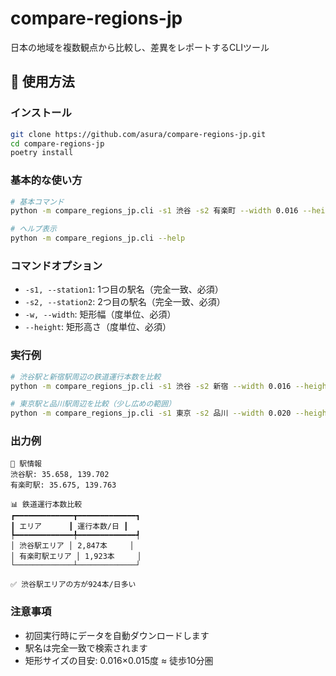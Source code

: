 # compare-regions-jp

日本の地域を複数観点から比較し、差異をレポートするCLIツール

## 🚀 使用方法

### インストール
```bash
git clone https://github.com/asura/compare-regions-jp.git
cd compare-regions-jp
poetry install
```

### 基本的な使い方
```bash
# 基本コマンド
python -m compare_regions_jp.cli -s1 渋谷 -s2 有楽町 --width 0.016 --height 0.015

# ヘルプ表示
python -m compare_regions_jp.cli --help
```

### コマンドオプション
- `-s1, --station1`: 1つ目の駅名（完全一致、必須）
- `-s2, --station2`: 2つ目の駅名（完全一致、必須）
- `-w, --width`: 矩形幅（度単位、必須）
- `--height`: 矩形高さ（度単位、必須）

### 実行例
```bash
# 渋谷駅と新宿駅周辺の鉄道運行本数を比較
python -m compare_regions_jp.cli -s1 渋谷 -s2 新宿 --width 0.016 --height 0.015

# 東京駅と品川駅周辺を比較（少し広めの範囲）
python -m compare_regions_jp.cli -s1 東京 -s2 品川 --width 0.020 --height 0.018
```

### 出力例
```
🚉 駅情報
渋谷駅: 35.658, 139.702
有楽町駅: 35.675, 139.763

📊 鉄道運行本数比較
┏━━━━━━━━━━━━━┳━━━━━━━━━━━━━┓
┃ エリア      ┃ 運行本数/日 ┃
┡━━━━━━━━━━━━━╇━━━━━━━━━━━━━┩
│ 渋谷駅エリア │ 2,847本     │
│ 有楽町駅エリア │ 1,923本     │
└─────────────┴─────────────┘

✅ 渋谷駅エリアの方が924本/日多い
```

### 注意事項
- 初回実行時にデータを自動ダウンロードします
- 駅名は完全一致で検索されます
- 矩形サイズの目安: 0.016×0.015度 ≈ 徒歩10分圏
